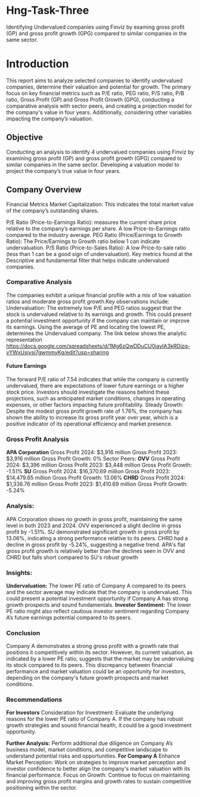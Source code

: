 # Hng-Task-Three
Identifying Undervalued companies using Finviz by examing gross profit (GP) and gross profit growth (GPG) compared to similar companies in the same sector.
# Introduction
This report aims to analyze selected companies to identify undervalued companies, determine their valuation and potential for growth. 
The primary focus on key financial metrics such as P/E ratio, PEG ratio, P/S ratio, P/B ratio, Gross Profit (GP) and Gross Profit Growth (GPG), 
conducting a comparative analysis with sector peers, and creating a projection model for the company's value in four years. 
Additionally, considering  other variables impacting the company’s valuation.


## Objective
Conducting an analysis to identify 4 undervalued companies using Finviz by examining gross profit (GP) and gross profit growth (GPG) compared to similar
companies in the same sector. Developing a valuation model to project the company’s true value in four years.  


## Company Overview
Financial Metrics
Market Capitalization: This indicates the total market value of the company’s outstanding shares.


P/E Ratio (Price-to-Earnings Ratio): measures the current share price relative to the company’s earnings per share. A low Price-to-Earnings ratio compared to the industry average.
PEG Ratio (Price/Earnings to Growth Ratio):  The Price/Earnings to Growth ratio below 1 can indicate undervaluation.
P/S Ratio (Price-to-Sales Ratio): A low Price-to-sale ratio (less than 1 can be a good sign of undervaluation).
Key metrics found at the Descriptive and fundamental filter that helps indicate undervalued companies.


### Comparative Analysis
The companies exhibit a unique financial profile with a mix of low valuation ratios and moderate gross profit growth.Key observations include:
Undervaluation: The extremely low P/E and PEG ratios suggest that the stock is undervalued relative to its earnings and growth. 
This could present a potential investment opportunity if the company can maintain or improve its earnings.
Using the average of PE and locating the lowest PE, determines the Undervalued company. The link below shows the analytic representation
https://docs.google.com/spreadsheets/d/1Mg6zQwDDuCU0jayIA3kRDizq-vYWxUsjvsj7gwmmyKg/edit?usp=sharing 


#### Future Earnings
The forward P/E ratio of 7.54 indicates that while the company is currently undervalued, there are expectations of lower future earnings or a higher stock price.
Investors should investigate the reasons behind these projections, such as anticipated market conditions, changes in operating expenses, or other factors impacting future profitability.
Steady Growth: Despite the modest gross profit growth rate of 1.76%, the company has shown the ability to increase its gross profit year over year, 
which is a positive indicator of its operational efficiency and market presence.

### Gross Profit Analysis
**APA Corporation**
Gross Profit 2024: $3,916 million
Gross Profit 2023: $3,916 million
Gross Profit Growth: 0%
Sector Peers:
**OVV**
Gross Profit 2024: $3,396 million
Gross Profit 2023: $3,448 million
Gross Profit Growth: -1.51%
**SU**
Gross Profit 2024: $16,370.69 million
Gross Profit 2023: $14,479.65 million
Gross Profit Growth: 13.06%
**CHRD**
Gross Profit 2024: $1,336.76 million
Gross Profit 2023: $1,410.69 million
Gross Profit Growth: -5.24%


### Analysis:
APA Corporation shows no growth in gross profit, maintaining the same level in both 2023 and 2024.
OVV experienced a slight decline in gross profit by -1.51%.
SU demonstrated significant growth in gross profit by 13.06%, indicating a strong performance relative to its peers.
CHRD had a decline in gross profit by -5.24%, suggesting a negative trend.
APA's flat gross profit growth is relatively better than the declines seen in OVV and CHRD but falls short compared to SU's robust growth
 
 
### Insights:
**Undervaluation:** The lower PE ratio of Company A compared to its peers and the sector average may indicate that the company is undervalued. 
This could present a potential investment opportunity if Company A has strong growth prospects and sound fundamentals.
**Investor Sentiment:** The lower PE ratio might also reflect cautious investor sentiment regarding Company A’s future earnings potential compared to its peers.


### Conclusion
Company A demonstrates a strong gross profit with a growth rate that positions it competitively within its sector. However, 
its current valuation, as indicated by a lower PE ratio, suggests that the market may be undervaluing its stock compared to its peers. 
This discrepancy between financial performance and market valuation could be an opportunity for investors, depending on the company's future growth prospects and market conditions.
 
### Recommendations
**For Investors**
Consideration for Investment: Evaluate the underlying reasons for the lower PE ratio of Company A. If the company has robust growth strategies and sound financial health, 
it could be a good investment opportunity.

**Further Analysis:** Perform additional due diligence on Company A’s business model, market conditions, and competitive landscape to understand potential risks and opportunities.
**For Company A**
Enhance Market Perception: Work on strategies to improve market perception and investor confidence to better align the company's market valuation with its financial performance.
Focus on Growth: Continue to focus on maintaining and improving gross profit margins and growth rates to sustain competitive positioning within the sector.

